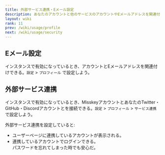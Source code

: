 ```yaml
---
title: 外部サービス連携・Eメール設定
description: あなたのアカウントと他のサービスのアカウントやEメールアドレスを関連付けできる。
layout: wiki
rank: 11
prev: /wiki/usage/profile
next: /wiki/usage/security
---
```

## Eメール設定
インスタンスで有効になっているとき、アカウントとEメールアドレスを関連付けできる。`設定` > `プロフィール` で設定しよう。

## 外部サービス連携
インスタンスで有効になっているとき、MisskeyアカウントとあなたのTwitter・GitHub・Discordアカウントとを接続できる。`設定` > `プロフィール` > `サービス連携` で設定しよう。

外部サービス連携を設定していると:
- ユーザーページに連携しているアカウントが表示される。
- 連携しているアカウントでログインできる。  
  パスワードを忘れてしまった時でも安心だ。
